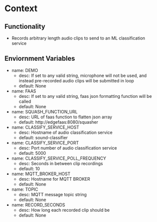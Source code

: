 # Context

## Functionality
- Records arbitrary length audio clips to send to an ML classification service

## Enviornment Variables
- name: DEMO
    - desc: If set to any valid string, microphone will not be used, and instead pre-recorded audio clips will be submitted in loop
    - default: None
- name: FAAS
    - desc: If set to any valid string, faas json formatting function will be called 
    - default: None
- name: SQUASH_FUNCTION_URL
    - desc: URL of faas function to flatten json array
    - default: http://edgefaas:8080/squasher
- name: CLASSIFY_SERVICE_HOST
    - desc: Hostname of audio classification service
    - default: sound-classifier
- name: CLASSIFY_SERVICE_PORT
    - desc: Port number of audio classification service
    - default: 5000
- name: CLASSIFY_SERVICE_POLL_FREQUENCY
    - desc: Seconds in between clip recordings
    - default: 10
- name: MQTT_BROKER_HOST
    - desc: Hostname for MQTT BROKER
    - default: None
- name: TOPIC
    - desc: MQTT message topic string
    - default: None
- name: RECORD_SECONDS
    - desc: How long each recorded clip should be
    - default: None

